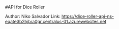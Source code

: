 #API for Dice Roller

Author: Niko Salvador
Link: https://dice-roller-api-ns-eqate3b2hjbra0gr.centralus-01.azurewebsites.net